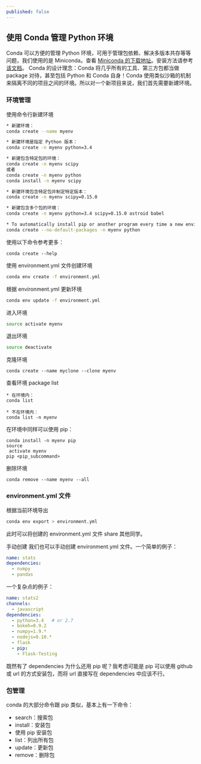 ```yaml
---
published: false
---
```

## 使用 Conda 管理 Python 环境

Conda 可以方便的管理 Python 环境，可用于管理包依赖、解决多版本共存等等问题，我们使用的是 Miniconda。查看 [Miniconda 的下载地址](https://conda.io/miniconda.html)。安装方法请参考[该文档](https://conda.io/docs/user-guide/install/linux.html)。
Conda 的设计理念：Conda 将几乎所有的工具、第三方包都当做 package 对待，甚至包括 Python 和 Conda 自身！Conda 使用类似沙箱的机制来隔离不同的项目之间的环境。所以对一个新项目来说，我们首先需要新建环境。
### 环境管理
使用命令行新建环境
```bash
* 新建环境：
conda create --name myenv

* 新建环境是指定 Python 版本：
conda create -n myenv python=3.4

* 新建包含特定包的环境：
conda create -n myenv scipy
或者
conda create -n myenv python
conda install -n myenv scipy

* 新建环境包含特定包并制定特定版本：
conda create -n myenv scipy=0.15.0

* 新建包含多个包的环境：
conda create -n myenv python=3.4 scipy=0.15.0 astroid babel

* To automatically install pip or another program every time a new environment is created, add the default programs to the create_default_packages section of your .condarc configuration file. The default packages are installed every time you create a new environment. If you do not want the default packages installed in a particular environment, use the --no-default-packages flag:
conda create --no-default-packages -n myenv python
```

使用以下命令参考更多：
```markup
conda create --help
```

使用 environment.yml 文件创建环境
```bash
conda env create -f environment.yml
```

根据 environment.yml 更新环境
```bash
conda env update -f environment.yml
```

进入环境
```bash
source activate myenv
```

退出环境
```bash
source deactivate
```

克隆环境
```
conda create --name myclone --clone myenv
```

查看环境 package list
```
* 在环境内：
conda list

* 不在环境内：
conda list -n myenv
```

在环境中同样可以使用 pip：
```
conda install -n myenv pip
source
 activate myenv
pip <pip_subcommand>
```

删除环境
```
conda remove --name myenv --all
```

### environment.yml 文件
根据当前环境导出
```bash
conda env export > environment.yml
```
此时可以将创建的 environment.yml 文件 share 其他同学。

手动创建
我们也可以手动创建 environment.yml 文件。一个简单的例子：
```yaml
name: stats
dependencies:
  - numpy
  - pandas
```

一个复杂点的例子：
```yaml
name: stats2
channels:
  - javascript
dependencies:
  - python=3.4   # or 2.7
  - bokeh=0.9.2
  - numpy=1.9.*
  - nodejs=0.10.*
  - flask
  - pip:
    - Flask-Testing
```

既然有了 dependencies 为什么还用 pip 呢？我考虑可能是 pip 可以使用 github 或 url 的方式安装包，而将 url 直接写在 dependencies 中应该不行。

### 包管理
conda 的大部分命令跟 pip 类似，基本上有一下命令：
* search：搜索包
* install：安装包
* 使用 pip 安装包
* list：列出所有包
* update：更新包
* remove：删除包

